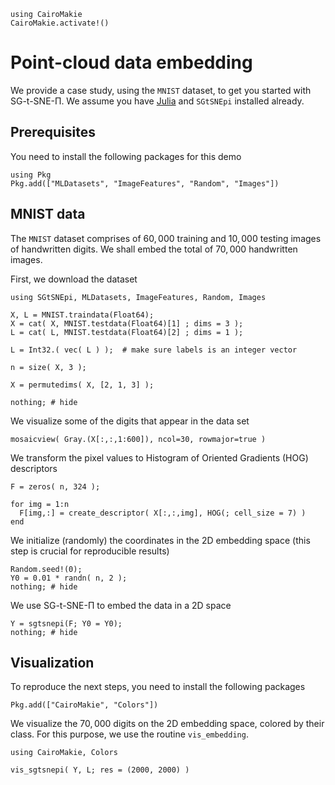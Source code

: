 ```@eval
using CairoMakie
CairoMakie.activate!()
```

# Point-cloud data embedding

We provide a case study, using the `MNIST` dataset, to get you started
with SG-t-SNE-Π. We assume you have [Julia](https://julialang.org/)
and `SGtSNEpi` installed already.


## Prerequisites

You need to install the following packages for this demo

```
using Pkg
Pkg.add(["MLDatasets", "ImageFeatures", "Random", "Images"])
```

## MNIST data

The `MNIST` dataset comprises of $60{,}000$ training and $10{,}000$
testing images of handwritten digits. We shall embed the total of
$70{,}000$ handwritten images.

First, we download the dataset

```@example 1
using SGtSNEpi, MLDatasets, ImageFeatures, Random, Images

X, L = MNIST.traindata(Float64);
X = cat( X, MNIST.testdata(Float64)[1] ; dims = 3 );
L = cat( L, MNIST.testdata(Float64)[2] ; dims = 1 );

L = Int32.( vec( L ) );  # make sure labels is an integer vector

n = size( X, 3 );

X = permutedims( X, [2, 1, 3] );

nothing; # hide
```

We visualize some of the digits that appear in the data set

```@example 1
mosaicview( Gray.(X[:,:,1:600]), ncol=30, rowmajor=true )
```

We transform the pixel values to Histogram of Oriented Gradients (HOG)
descriptors

```@example 1
F = zeros( n, 324 );

for img = 1:n
  F[img,:] = create_descriptor( X[:,:,img], HOG(; cell_size = 7) )
end
```

We initialize (randomly) the coordinates in the 2D embedding space
(this step is crucial for reproducible results)

```@example 1
Random.seed!(0);
Y0 = 0.01 * randn( n, 2 );
nothing; # hide
```

We use SG-t-SNE-Π to embed the data in a 2D space

```@example 1
Y = sgtsnepi(F; Y0 = Y0);
nothing; # hide
```

## Visualization

To reproduce the next steps, you need to install the following packages
```
Pkg.add(["CairoMakie", "Colors"])
```

We visualize the $70{,}000$ digits on the 2D embedding space, colored
by their class. For this purpose, we use the routine `vis_embedding`.


```@example 1
using CairoMakie, Colors

vis_sgtsnepi( Y, L; res = (2000, 2000) )

```
